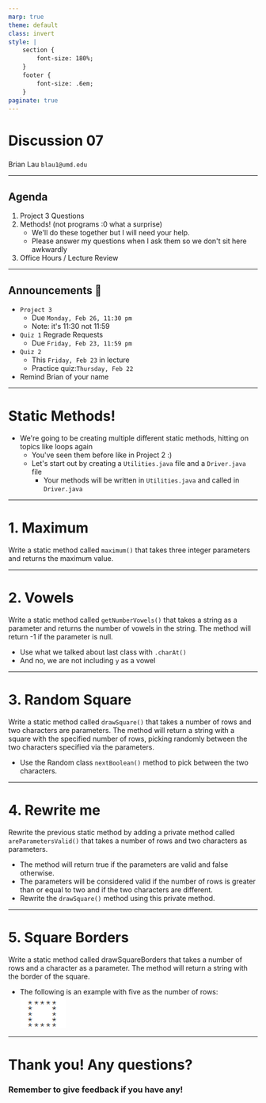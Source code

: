 ```yaml
---
marp: true
theme: default
class: invert
style: |
    section {
        font-size: 180%;
    }
    footer {
        font-size: .6em;
    }
paginate: true
---
```

<!-- 
_paginate: false
_class: invert
-->

# <!--fit--> Discussion 07
<!-- 
_footer: "Credits to Adit Bala for his Marp template"
-->

### 

Brian Lau
`blau1@umd.edu`

---
## Agenda
<!-- 
_footer: "Slides available at [`beelau.vercel.app`](https://beelau.vercel.app)"
-->
1. Project 3 Questions
2. Methods! (not programs :0 what a surprise)
    - We'll do these together but I will need your help.
    - Please answer my questions when I ask them so we don't sit here awkwardly
3. Office Hours / Lecture Review
---
## Announcements :mega:
- `Project 3`
    - Due `Monday, Feb 26, 11:30 pm` 
    - Note: it's 11:30 not 11:59 
- `Quiz 1` Regrade Requests
    - Due `Friday, Feb 23, 11:59 pm`
- `Quiz 2` 
    - This `Friday, Feb 23` in lecture
    - Practice quiz:`Thursday, Feb 22`
- Remind Brian of your name

---

# Static Methods!
- We're going to be creating multiple different static methods, hitting on topics like loops again
    - You've seen them before like in Project 2 :)
    - Let's start out by creating a `Utilities.java` file and a `Driver.java` file
        - Your methods will be written in `Utilities.java` and called in `Driver.java`

---
# 1. Maximum
 Write a static method called `maximum()` that takes three integer parameters and returns the maximum value.

---

# 2. Vowels
Write a static method called `getNumberVowels()` that takes a string as a parameter and returns the number of vowels in the string. The method will return -1 if the parameter is null.
- Use what we talked about last class with `.charAt()`
- And no, we are not including `y` as a vowel

---
# 3. Random Square
Write a static method called `drawSquare()` that takes a number of rows and two characters are parameters. The method will return a string with a square with the specified number of rows, picking randomly between the two characters specified via the parameters. 
-   Use the Random class `nextBoolean()` method to pick between the two characters. 

---

# 4. Rewrite me
Rewrite the previous static method by adding a private method called `areParametersValid()` that takes a number of rows and two characters as parameters. 
- The method will return true if the parameters are valid and false otherwise. 
- The parameters will be considered valid if the number of rows is greater than or equal to two and if the two characters are different. 
- Rewrite the `drawSquare()` method using this private method. 

---
# 5. Square Borders
Write a static method called drawSquareBorders that takes a number of rows and a character as a parameter. The method will return a string with the border of the square. 
- The following is an example with five as the number of rows: 
![white square](22024.png)
---

# Thank you! Any questions?

### Remember to give feedback if you have any!
